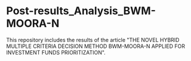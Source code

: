 # Post-results_Analysis_BWM-MOORA-N

 This repository includes the results of the article "THE NOVEL HYBRID MULTIPLE CRITERIA DECISION METHOD BWM-MOORA-N APPLIED FOR INVESTMENT FUNDS PRIORITIZATION".
